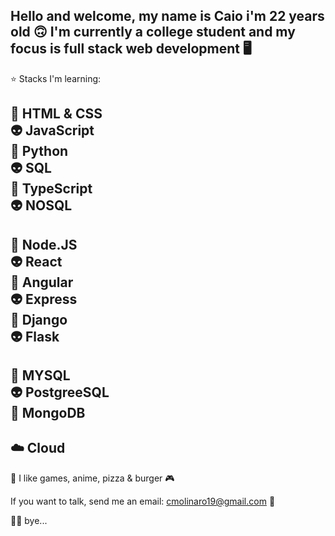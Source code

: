Hello and welcome, my name is Caio i'm 22 years old :upside_down_face: I'm currently a college student and my focus is full stack web development :desktop_computer:
-------------
:star: Stacks I'm learning:

:space_invader: HTML & CSS  
:alien: JavaScript  
:space_invader: Python    
:alien: SQL  
:space_invader: TypeScript  
:alien: NOSQL  
-------------
:space_invader: Node.JS  
:alien: React  
:space_invader: Angular  
:alien: Express  
:space_invader: Django  
:alien: Flask  
-------------
:space_invader: MYSQL  
:alien: PostgreeSQL  
:space_invader: MongoDB  
-------------
:cloud: Cloud    
-------------
:pizza: I like games, anime, pizza & burger :video_game:   

If you want to talk, send me an email: cmolinaro19@gmail.com :email:  

:face_exhaling: bye...  
